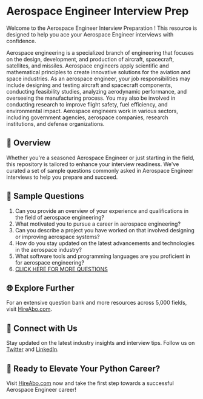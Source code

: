 # Aerospace Engineer Interview Prep

Welcome to the Aerospace Engineer Interview Preparation ! This resource is designed to help you ace your Aerospace Engineer interviews with confidence.

Aerospace engineering is a specialized branch of engineering that focuses on the design, development, and production of aircraft, spacecraft, satellites, and missiles. Aerospace engineers apply scientific and mathematical principles to create innovative solutions for the aviation and space industries. As an aerospace engineer, your job responsibilities may include designing and testing aircraft and spacecraft components, conducting feasibility studies, analyzing aerodynamic performance, and overseeing the manufacturing process. You may also be involved in conducting research to improve flight safety, fuel efficiency, and environmental impact. Aerospace engineers work in various sectors, including government agencies, aerospace companies, research institutions, and defense organizations.

## 🚀 Overview

Whether you're a seasoned Aerospace Engineer or just starting in the field, this repository is tailored to enhance your interview readiness. We've curated a set of sample questions commonly asked in Aerospace Engineer interviews to help you prepare and succeed.

## 📝 Sample Questions

1. Can you provide an overview of your experience and qualifications in the field of aerospace engineering?
2. What motivated you to pursue a career in aerospace engineering?
3. Can you describe a project you have worked on that involved designing or improving aerospace systems?
4. How do you stay updated on the latest advancements and technologies in the aerospace industry?
5. What software tools and programming languages are you proficient in for aerospace engineering?
6. [CLICK HERE FOR MORE QUESTIONS](https://hireabo.com/job/3_3_0/Aerospace%20Engineer)

## 🌐 Explore Further

For an extensive question bank and more resources across 5,000 fields, visit [HireAbo.com](https://www.hireabo.com).

## 📱 Connect with Us

Stay updated on the latest industry insights and interview tips. Follow us on [Twitter](https://twitter.com/hireabo) and [LinkedIn](https://www.linkedin.com/in/hire-abo-3609972a8/).

## 🚀 Ready to Elevate Your Python Career?

Visit [HireAbo.com](https://www.hireabo.com) now and take the first step towards a successful Aerospace Engineer career!